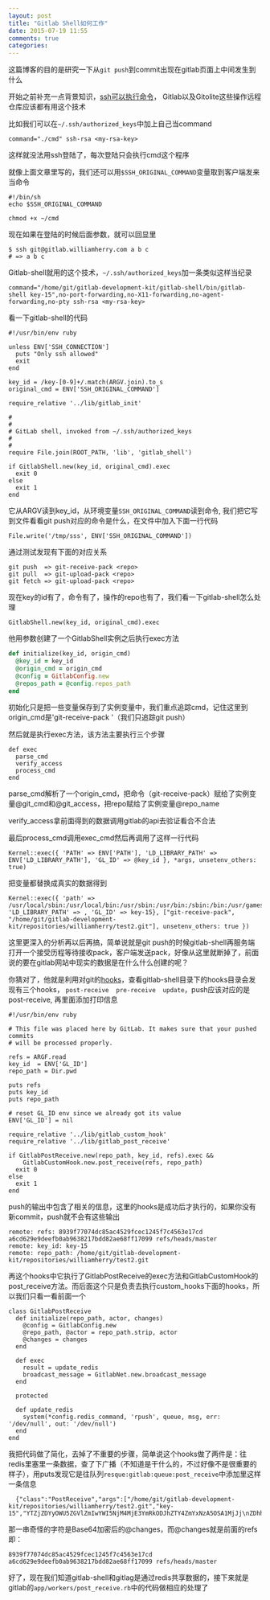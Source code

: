 ```yaml
---
layout: post
title: "Gitlab Shell如何工作"
date: 2015-07-19 11:55
comments: true
categories: 
---
```


这篇博客的目的是研究一下从`git push`到commit出现在gitlab页面上中间发生到什么

开始之前补充一点背景知识，[ssh可以执行命令](http://cybermashup.com/2013/05/14/restrict-ssh-logins-to-a-single-command/)， Gitlab以及Gitolite这些操作远程仓库应该都有用这个技术

比如我们可以在`~/.ssh/authorized_keys`中加上自己当command

    command="./cmd" ssh-rsa <my-rsa-key>

这样就没法用ssh登陆了，每次登陆只会执行cmd这个程序

就像上面文章里写的，我们还可以用`$SSH_ORIGINAL_COMMAND`变量取到客户端发来当命令

```
#!/bin/sh
echo $SSH_ORIGINAL_COMMAND
```

    chmod +x ~/cmd

现在如果在登陆的时候后面参数，就可以回显里

    $ ssh git@gitlab.williamherry.com a b c
    # => a b c

Gitlab-shell就用的这个技术，`~/.ssh/authorized_keys`加一条类似这样当纪录

    command="/home/git/gitlab-development-kit/gitlab-shell/bin/gitlab-shell key-15",no-port-forwarding,no-X11-forwarding,no-agent-forwarding,no-pty ssh-rsa <my-rsa-key>

看一下gitlab-shell的代码

```
#!/usr/bin/env ruby

unless ENV['SSH_CONNECTION']
  puts "Only ssh allowed"
  exit
end

key_id = /key-[0-9]+/.match(ARGV.join).to_s
original_cmd = ENV['SSH_ORIGINAL_COMMAND']

require_relative '../lib/gitlab_init'

#
#
# GitLab shell, invoked from ~/.ssh/authorized_keys
#
#
require File.join(ROOT_PATH, 'lib', 'gitlab_shell')

if GitlabShell.new(key_id, original_cmd).exec
  exit 0
else
  exit 1
end
```

它从ARGV读到key_id，从环境变量`SSH_ORIGINAL_COMMAND`读到命令, 我们把它写到文件看看git push对应的命令是什么，在文件中加入下面一行代码

    File.write('/tmp/sss', ENV['SSH_ORIGINAL_COMMAND'])

通过测试发现有下面的对应关系

    git push  => git-receive-pack <repo>
    git pull  => git-upload-pack <repo>
    git fetch => git-upload-pack <repo>

现在key的id有了，命令有了，操作的repo也有了，我们看一下gitlab-shell怎么处理

    GitlabShell.new(key_id, original_cmd).exec

他用参数创建了一个GitlabShell实例之后执行exec方法

``` ruby
def initialize(key_id, origin_cmd)
  @key_id = key_id
  @origin_cmd = origin_cmd
  @config = GitlabConfig.new
  @repos_path = @config.repos_path
end
```

初始化只是把一些变量保存到了实例变量中，我们重点追踪cmd，记住这里到origin_cmd是'git-receive-pack <repo>'（我们只追踪git push）

然后就是执行exec方法，该方法主要执行三个步骤

```
def exec
  parse_cmd
  verify_access
  process_cmd
end
```

parse_cmd解析了一个origin_cmd，把命令（git-receive-pack）赋给了实例变量@git_cmd和@git_access，把repo赋给了实例变量@repo_name

verify_access拿前面得到的数据调用gitlab的api去验证看合不合法

最后process_cmd调用exec_cmd然后再调用了这样一行代码

    Kernel::exec({ 'PATH' => ENV['PATH'], 'LD_LIBRARY_PATH' => ENV['LD_LIBRARY_PATH'], 'GL_ID' => @key_id }, *args, unsetenv_others: true)

把变量都替换成真实的数据得到

    Kernel::exec({ 'path' => /usr/local/sbin:/usr/local/bin:/usr/sbin:/usr/bin:/sbin:/bin:/usr/games:/usr/local/games, 'LD_LIBRARY_PATH' => , 'GL_ID' => key-15}, ["git-receive-pack", "/home/git/gitlab-development-kit/repositories/williamherry/test2.git"], unsetenv_others: true })

这里更深入的分析再以后再搞，简单说就是git push的时候gitlab-shell再服务端打开一个接受历程等待接收pack，客户端发送pack，好像从这里就断掉了，前面说的要在gitlab网站中现实的数据是在什么什么创建的呢？

你猜对了，他就是利用对git的[hooks](https://git-scm.com/book/en/v2/Customizing-Git-Git-Hooks)，查看gitlab-shell目录下的hooks目录会发现有三个hooks， `post-receive  pre-receive  update`，push应该对应的是post-receive, 再里面添加打印信息

```
#!/usr/bin/env ruby

# This file was placed here by GitLab. It makes sure that your pushed commits
# will be processed properly.

refs = ARGF.read
key_id  = ENV['GL_ID']
repo_path = Dir.pwd

puts refs
puts key_id
puts repo_path

# reset GL_ID env since we already got its value
ENV['GL_ID'] = nil

require_relative '../lib/gitlab_custom_hook'
require_relative '../lib/gitlab_post_receive'

if GitlabPostReceive.new(repo_path, key_id, refs).exec &&
    GitlabCustomHook.new.post_receive(refs, repo_path)
  exit 0
else
  exit 1
end
```

push的输出中包含了相关的信息，这里的hooks是成功后才执行的，如果你没有新commit，push就不会有这些输出

```
remote: refs: 8939f77074dc85ac4529fcec1245f7c4563e17cd a6cd629e9deefb0ab9638217bdd82ae68ff17099 refs/heads/master
remote: key_id: key-15
remote: repo_path: /home/git/gitlab-development-kit/repositories/williamherry/test2.git
```

再这个hooks中它执行了GitlabPostReceive的exec方法和GitlabCustomHook的post_receive方法。而后面这个只是负责去执行custom_hooks下面的hooks，所以我们只看一看前面一个

```
class GitlabPostReceive
  def initialize(repo_path, actor, changes)
    @config = GitlabConfig.new
    @repo_path, @actor = repo_path.strip, actor
    @changes = changes
  end

  def exec
    result = update_redis
    broadcast_message = GitlabNet.new.broadcast_message
  end

  protected

  def update_redis
    system(*config.redis_command, 'rpush', queue, msg, err: '/dev/null', out: '/dev/null')
  end
end
```

我把代码做了简化，去掉了不重要的步骤，简单说这个hooks做了两件是：往redis里塞里一条数据，查了下广播（不知道是干什么的，不过好像不是很重要的样子），用puts发现它是往队列`resque:gitlab:queue:post_receive`中添加里这样一条信息

      {"class":"PostReceive","args":["/home/git/gitlab-development-kit/repositories/williamherry/test2.git","key-15","YTZjZDYyOWU5ZGVlZmIwYWI5NjM4MjE3YmRkODJhZTY4ZmYxNzA5OSA1MjJj\nZDhhN2MwMDEzYWU0MGU3ZTVhZDFiM2I5ZjlhNGE2OWYzNmIyIHJlZnMvaGVh\nZHMvbWFzdGVyCg==\n"]}

那一串奇怪的字符是Base64加密后的@changes，而@changes就是前面的refs即：

    8939f77074dc85ac4529fcec1245f7c4563e17cd a6cd629e9deefb0ab9638217bdd82ae68ff17099 refs/heads/master

好了，现在我们知道gitlab-shell和gitlag是通过redis共享数据的，接下来就是gitlab的`app/workers/post_receive.rb`中的代码做相应的处理了
